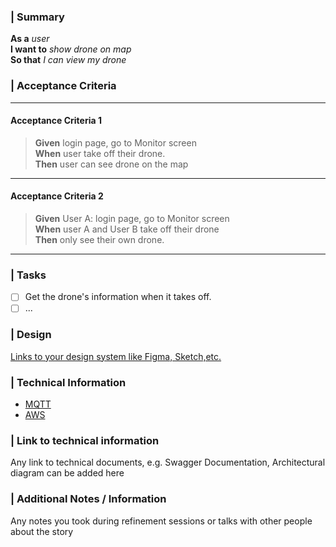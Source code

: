 ### | **Summary**
**As a** *user* <br>
**I want to** *show drone on map*<br>
**So that** *I can view my drone* <br>
 
### | **Acceptance Criteria**
---
#### Acceptance Criteria 1
> **Given** login page, go to Monitor screen<br>
> **When** user take off their drone.<br>
> **Then** user can see drone on the map<br>
---
#### Acceptance Criteria 2
> **Given** User A: login page, go to Monitor screen<br>
> **When** user A and User B take off their drone<br>
> **Then** only see their own drone.<br>
---

### | **Tasks**
<!--Add GitHub tasks-->
- [ ] Get the drone's information when it takes off.
- [ ] ...
 
### | **Design**
[Links to your design system like Figma, Sketch,etc.](http://linkhere.com)
 
### | **Technical Information**
- [MQTT](http://linkhere.com)
- [AWS](http://linkhere.com)

### | **Link to technical information**
Any link to technical documents,
e.g. Swagger Documentation, 
Architectural diagram can be added here

### | **Additional Notes / Information**
Any notes you took during refinement sessions or talks with other people about the story
 
